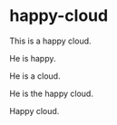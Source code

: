 # happy-cloud

This is a happy cloud.

He is happy.

He is a cloud.

He is the happy cloud.

Happy cloud.
